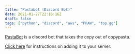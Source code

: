 ```yaml
---
title: "Pastabot (Discord Bot)"
date: 2021-01-27T22:16:16Z
draft: false
tags: ["python", "discord", "aws", "PRAW", "top.gg"]
---
```


[PastaBot](https://github.com/lemonase/pastabot)
is a discord bot that takes the copy out of copypasta.

[Click here](https://top.gg/bot/802369923845455933) for instructions on adding it to your server.
